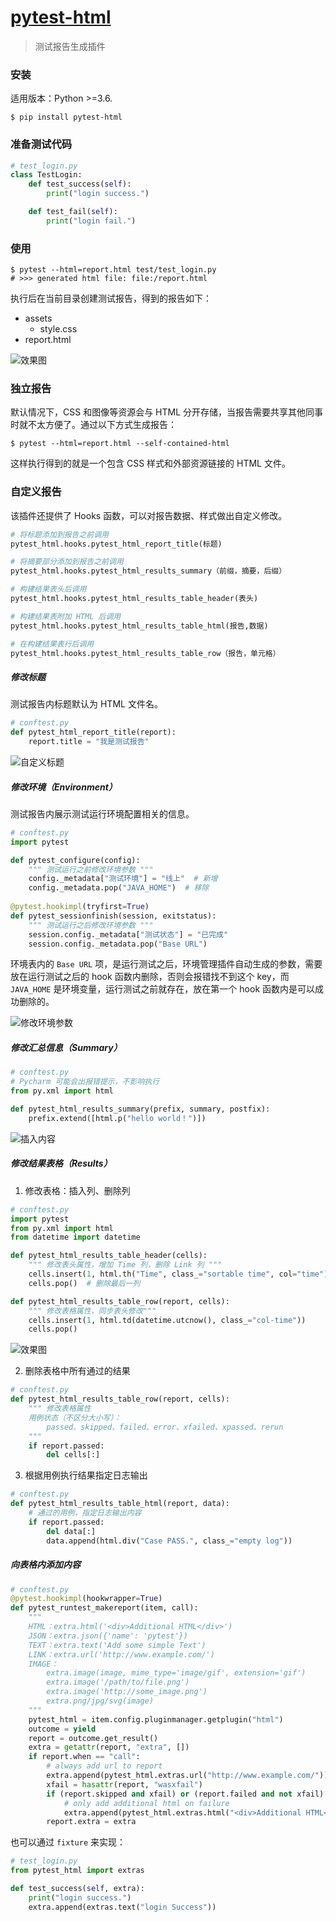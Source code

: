 # [pytest-html](https://pytest-html.readthedocs.io/en/latest "官方文档")

> 测试报告生成插件

### 安装

适用版本：Python >=3.6.

```shell
$ pip install pytest-html
```



### 准备测试代码

```python
# test_login.py
class TestLogin:
    def test_success(self):
        print("login success.")

    def test_fail(self):
        print("login fail.")
```



### 使用

```shell
$ pytest --html=report.html test/test_login.py
# >>> generated html file: file:/report.html
```

执行后在当前目录创建测试报告，得到的报告如下：

- assets
    - style.css
- report.html

![效果图](https://gitee.com/abeelan/image-hosting-service/raw/master/img/image-20211209154335326.png)



### 独立报告

默认情况下，CSS 和图像等资源会与 HTML 分开存储，当报告需要共享其他同事时就不太方便了。通过以下方式生成报告：

```shell
$ pytest --html=report.html --self-contained-html
```

这样执行得到的就是一个包含 CSS 样式和外部资源链接的 HTML 文件。



### 自定义报告

该插件还提供了 Hooks 函数，可以对报告数据、样式做出自定义修改。

```python
# 将标题添加到报告之前调用
pytest_html.hooks.pytest_html_report_title(标题) 

# 将摘要部分添加到报告之前调用
pytest_html.hooks.pytest_html_results_summary（前缀，摘要，后缀）

# 构建结果表头后调用
pytest_html.hooks.pytest_html_results_table_header(表头) 

# 构建结果表附加 HTML 后调用
pytest_html.hooks.pytest_html_results_table_html(报告,数据) 

# 在构建结果表行后调用
pytest_html.hooks.pytest_html_results_table_row（报告，单元格）
```

##### 修改标题

测试报告内标题默认为 HTML 文件名。

```python
# conftest.py
def pytest_html_report_title(report):
    report.title = "我是测试报告"
```

![自定义标题](https://gitee.com/abeelan/image-hosting-service/raw/master/img/image-20211209160530222.png)

##### 修改环境（Environment）

测试报告内展示测试运行环境配置相关的信息。

```python
# conftest.py
import pytest

def pytest_configure(config):
    """ 测试运行之前修改环境参数 """
    config._metadata["测试环境"] = "线上"  # 新增
    config._metadata.pop("JAVA_HOME")  # 移除
    
@pytest.hookimpl(tryfirst=True)
def pytest_sessionfinish(session, exitstatus):
    """ 测试运行之后修改环境参数 """
    session.config._metadata["测试状态"] = "已完成"
    session.config._metadata.pop("Base URL")
```

环境表内的 `Base URL` 项，是运行测试之后，环境管理插件自动生成的参数，需要放在运行测试之后的 hook 函数内删除，否则会报错找不到这个 key，而 `JAVA_HOME` 是环境变量，运行测试之前就存在，放在第一个 hook 函数内是可以成功删除的。

![修改环境参数](https://gitee.com/abeelan/image-hosting-service/raw/master/img/image-20211209160013603.png)



##### 修改汇总信息（Summary）

```python
# conftest.py
# Pycharm 可能会出报错提示，不影响执行
from py.xml import html

def pytest_html_results_summary(prefix, summary, postfix):
    prefix.extend([html.p("hello world！")])
```

![插入内容](https://gitee.com/abeelan/image-hosting-service/raw/master/img/image-20211209161328147.png)



##### 修改结果表格（Results）

1. 修改表格：插入列、删除列

```python
# conftest.py
import pytest
from py.xml import html
from datetime import datetime

def pytest_html_results_table_header(cells):
    """ 修改表头属性，增加 Time 列，删除 Link 列 """
    cells.insert(1, html.th("Time", class_="sortable time", col="time"))
    cells.pop()  # 删除最后一列

def pytest_html_results_table_row(report, cells):
    """ 修改表格属性，同步表头修改"""
    cells.insert(1, html.td(datetime.utcnow(), class_="col-time"))
    cells.pop()
```

![效果图](https://gitee.com/abeelan/image-hosting-service/raw/master/img/image-20211209165343334.png)


2. 删除表格中所有通过的结果

```python
# conftest.py
def pytest_html_results_table_row(report, cells):
    """ 修改表格属性
    用例状态（不区分大小写）：
    	passed、skipped、failed、error、xfailed、xpassed、rerun
    """
    if report.passed:
        del cells[:]
```

3. 根据用例执行结果指定日志输出

```python
# conftest.py
def pytest_html_results_table_html(report, data):
    # 通过的用例，指定日志输出内容
    if report.passed:
        del data[:]
        data.append(html.div("Case PASS.", class_="empty log"))
```

##### 向表格内添加内容

```python
# conftest.py
@pytest.hookimpl(hookwrapper=True)
def pytest_runtest_makereport(item, call):
    """
    HTML：extra.html('<div>Additional HTML</div>')
    JSON：extra.json({'name': 'pytest'})
    TEXT：extra.text('Add some simple Text')
    LINK：extra.url('http://www.example.com/')
    IMAGE：
        extra.image(image, mime_type='image/gif', extension='gif')
        extra.image('/path/to/file.png')
        extra.image('http://some_image.png')
        extra.png/jpg/svg(image)
    """
    pytest_html = item.config.pluginmanager.getplugin("html")
    outcome = yield
    report = outcome.get_result()
    extra = getattr(report, "extra", [])
    if report.when == "call":
        # always add url to report
        extra.append(pytest_html.extras.url("http://www.example.com/"))
        xfail = hasattr(report, "wasxfail")
        if (report.skipped and xfail) or (report.failed and not xfail):
            # only add additional html on failure
            extra.append(pytest_html.extras.html("<div>Additional HTML</div>"))
        report.extra = extra
```

也可以通过 `fixture` 来实现：

```python
# test_login.py
from pytest_html import extras

def test_success(self, extra):
    print("login success.")
    extra.append(extras.text("login Success"))
```